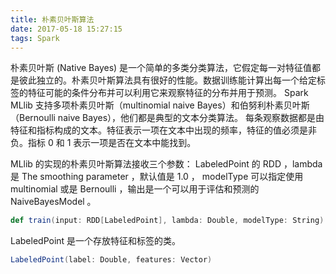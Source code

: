 ```yaml
---
title: 朴素贝叶斯算法
date: 2017-05-18 15:27:15
tags: Spark
---
```


朴素贝叶斯 (Native Bayes) 是一个简单的多类分类算法，它假定每一对特征值都是彼此独立的。朴素贝叶斯算法具有很好的性能。数据训练能计算出每一个给定标签的特征可能的条件分布并可以利用它来观察特征的分布并用于预测。<!--more-->
Spark MLlib 支持多项朴素贝叶斯（multinomial naive Bayes）和伯努利朴素贝叶斯（Bernoulli naive Bayes），他们都是典型的文本分类算法。
每条观察数据都是由特征和指标构成的文本。特征表示一项在文本中出现的频率，特征的值必须是非负。指标 0 和 1 表示一项是否在文本中能找到。

MLlib 的实现的朴素贝叶斯算法接收三个参数： LabeledPoint 的 RDD ，lambda 是 The smoothing parameter ，默认值是 1.0 ， modelType 可以指定使用 multinomial 或是 Bernoulli ，输出是一个可以用于评估和预测的 NaiveBayesModel 。

```scala
def train(input: RDD[LabeledPoint], lambda: Double, modelType: String): NaiveBayesModel
```

LabeledPoint 是一个存放特征和标签的类。

```scala
LabeledPoint(label: Double, features: Vector) 
```
